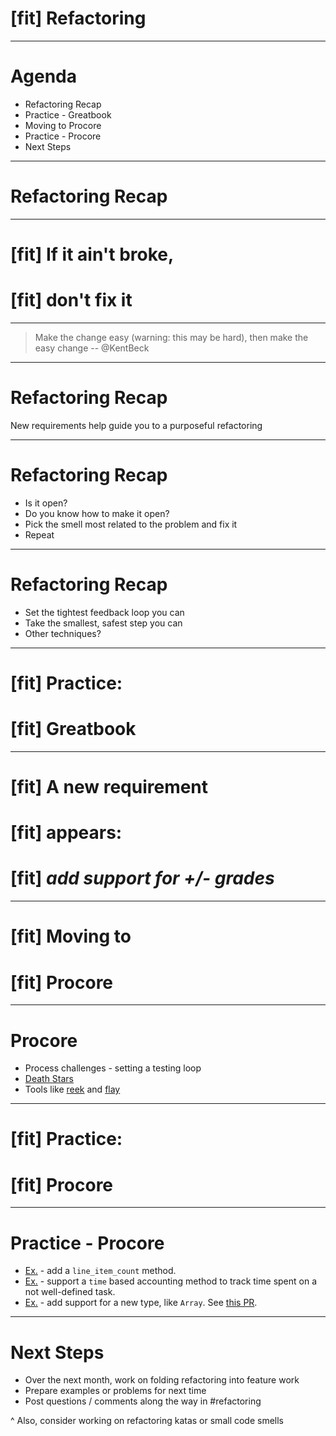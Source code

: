 # [fit] Refactoring

---

# Agenda

* Refactoring Recap
* Practice - Greatbook
* Moving to Procore
* Practice - Procore
* Next Steps

---

# Refactoring Recap

---

# [fit] If it ain't broke,
# [fit] **don't fix it**

---

> Make the change easy (warning: this may be hard), then make the easy change
-- @KentBeck

---

# **Refactoring Recap**

New requirements help guide you to a purposeful refactoring

---

# **Refactoring Recap**

* Is it open?
* Do you know how to make it open?
* Pick the smell most related to the problem and fix it
* Repeat

----

# **Refactoring Recap**

* Set the tightest feedback loop you can
* Take the smallest, safest step you can
* Other techniques?

---

# [fit] Practice:
# [fit] **Greatbook**

---

# [fit] **A new requirement**
# [fit] **appears:**
# [fit] _add support for +/- grades_

---

# [fit] Moving to
# [fit] **Procore**

---

# **Procore**

* Process challenges - setting a testing loop
* [Death Stars](https://docs.google.com/spreadsheets/d/1mEe3bOXIGFfcVcSfwUW2yG028Yjqdv2mPsD8skAQv8w/edit#gid=127047015)
* Tools like [reek](https://github.com/troessner/reek) and [flay](http://ruby.sadi.st/Flay.html)

---

# [fit] Practice:
# [fit] **Procore**

---

# Practice - **Procore**

* [Ex.](https://github.com/procore/procore/blob/f709fc19622b359ae629ca81f9c2bd92775eef12/app/drops/payment_application_line_item_group_summary_drop.rb#L12) - add a `line_item_count` method.
* [Ex.](https://github.com/procore/procore/blob/f709fc19622b359ae629ca81f9c2bd92775eef12/app/models/contract.rb#L536) - support a `time` based accounting method to track time spent on a not well-defined task.
* [Ex.]( https://github.com/procore/procore/blob/1c817314b6399d44960343a876b2aed6dcbd7e3c/app/services/reporting/column_types.rb) - add support for a new type, like `Array`. See [this PR](https://github.com/procore/procore/pull/33905).

---

# **Next Steps**

* Over the next month, work on folding refactoring into feature work
* Prepare examples or problems for next time
* Post questions / comments along the way in #refactoring

^ Also, consider working on refactoring katas or small code smells
